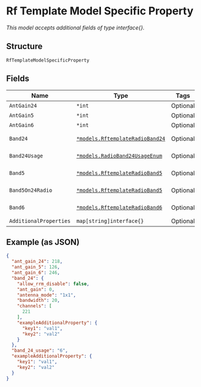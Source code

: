 
# Rf Template Model Specific Property

*This model accepts additional fields of type interface{}.*

## Structure

`RfTemplateModelSpecificProperty`

## Fields

| Name | Type | Tags | Description |
|  --- | --- | --- | --- |
| `AntGain24` | `*int` | Optional | - |
| `AntGain5` | `*int` | Optional | - |
| `AntGain6` | `*int` | Optional | - |
| `Band24` | [`*models.RftemplateRadioBand24`](../../doc/models/rftemplate-radio-band-24.md) | Optional | Radio Band AP settings |
| `Band24Usage` | [`*models.RadioBand24UsageEnum`](../../doc/models/radio-band-24-usage-enum.md) | Optional | enum: `24`, `5`, `6`, `auto` |
| `Band5` | [`*models.RftemplateRadioBand5`](../../doc/models/rftemplate-radio-band-5.md) | Optional | Radio Band AP settings |
| `Band5On24Radio` | [`*models.RftemplateRadioBand5`](../../doc/models/rftemplate-radio-band-5.md) | Optional | Radio Band AP settings |
| `Band6` | [`*models.RftemplateRadioBand6`](../../doc/models/rftemplate-radio-band-6.md) | Optional | Radio Band AP settings |
| `AdditionalProperties` | `map[string]interface{}` | Optional | - |

## Example (as JSON)

```json
{
  "ant_gain_24": 218,
  "ant_gain_5": 126,
  "ant_gain_6": 246,
  "band_24": {
    "allow_rrm_disable": false,
    "ant_gain": 0,
    "antenna_mode": "1x1",
    "bandwidth": 20,
    "channels": [
      221
    ],
    "exampleAdditionalProperty": {
      "key1": "val1",
      "key2": "val2"
    }
  },
  "band_24_usage": "6",
  "exampleAdditionalProperty": {
    "key1": "val1",
    "key2": "val2"
  }
}
```

